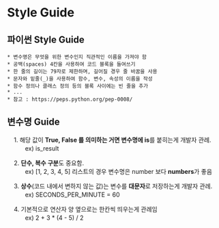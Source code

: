 # Style Guide

## 파이썬 Style Guide

    * 변수명은 무엇을 위한 변수인지 직관적인 이름을 가져야 함
    * 공백(spaces) 4칸을 사용하여 코드 블록을 들여쓰기
    * 한 줄의 길이는 79자로 제한하며, 길어질 경우 줄 바꿈을 사용
    * 문자와 밑줄(_)을 사용하여 함수, 변수, 속성의 이름을 작성
    * 함수 정의나 클래스 정의 등의 블록 사이에는 빈 줄을 추가
    * ...
    * 참고 : https://peps.python.org/pep-0008/

## 변수명 Guide

    1. 해당 값이 **True, False 를 의미하는 거면 변수명에 is**를 붙히는게 개발자 관례.  
    　　　ex) is_result

    2. **단수, 복수 구분**도 중요함.  
    　　　ex) [1, 2, 3, 4, 5]  리스트의 경우 변수명은 number 보다 **numbers**가 좋음

    3. **상수**(코드 내에서 변하지 않는 값)는 변수를 **대문자**로 저장하는게 개발자 관례.  
    　　　ex) SECONDS_PER_MINUTE = 60

    4. 기본적으로 연산자 양 옆으로는 한칸씩 띄우는게 관례임  
    　　　ex)  2 + 3 * (4 - 5) / 2
